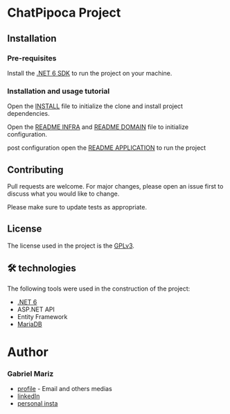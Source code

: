 # ChatPipoca Project

## Installation

### Pre-requisites
Install the [.NET 6 SDK](https://dotnet.microsoft.com/en-us/download/dotnet/6.0) to run the project on your machine.

### Installation and usage tutorial
Open the [INSTALL](INSTALL.md) file to initialize the clone and install project dependencies.

Open the [README INFRA](Infra/README.md) and [README DOMAIN](/Domain/README.md) file to initialize configuration.

post configuration open the [README APPLICATION](Application/README.md) to run the project

## Contributing
 Pull requests are welcome. For major changes, please open an issue first to discuss what you would like to change.

 Please make sure to update tests as appropriate.

 ## License
 The license used in the project is the [GPLv3](https://www.gnu.org/licenses/gpl-3.0.pt-br.html).

## 🛠 technologies
The following tools were used in the construction of the project:

- [.NET 6](https://dotnet.microsoft.com/en-us/download/dotnet/6.0)
- ASP.NET API
- Entity Framework
- [MariaDB](https://mariadb.org/download/?t=mariadb)

# Author
### Gabriel Mariz
 - [profile](https://github.com/gabimariz) - Email and others medias
 - [linkedIn](https://linkedin.com/in/mariz5g)
 - [personal insta](https://instagram.com/gabol.sk8?utm_medium=copy_link)
